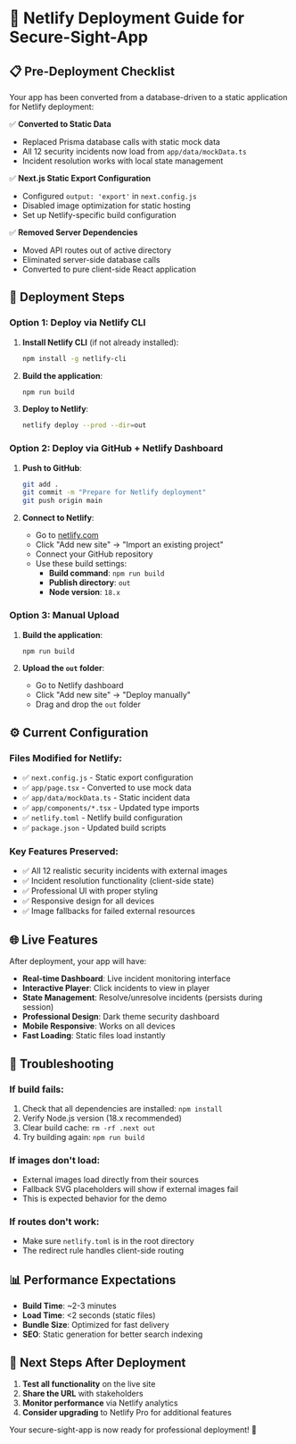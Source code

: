 # 🚀 Netlify Deployment Guide for Secure-Sight-App

## 📋 Pre-Deployment Checklist

Your app has been converted from a database-driven to a static application for Netlify deployment:

✅ **Converted to Static Data**
- Replaced Prisma database calls with static mock data
- All 12 security incidents now load from `app/data/mockData.ts`
- Incident resolution works with local state management

✅ **Next.js Static Export Configuration**
- Configured `output: 'export'` in `next.config.js`
- Disabled image optimization for static hosting
- Set up Netlify-specific build configuration

✅ **Removed Server Dependencies**
- Moved API routes out of active directory
- Eliminated server-side database calls
- Converted to pure client-side React application

## 🚀 Deployment Steps

### Option 1: Deploy via Netlify CLI

1. **Install Netlify CLI** (if not already installed):
   ```bash
   npm install -g netlify-cli
   ```

2. **Build the application**:
   ```bash
   npm run build
   ```

3. **Deploy to Netlify**:
   ```bash
   netlify deploy --prod --dir=out
   ```

### Option 2: Deploy via GitHub + Netlify Dashboard

1. **Push to GitHub**:
   ```bash
   git add .
   git commit -m "Prepare for Netlify deployment"
   git push origin main
   ```

2. **Connect to Netlify**:
   - Go to [netlify.com](https://netlify.com)
   - Click "Add new site" → "Import an existing project"
   - Connect your GitHub repository
   - Use these build settings:
     - **Build command**: `npm run build`
     - **Publish directory**: `out`
     - **Node version**: `18.x`

### Option 3: Manual Upload

1. **Build the application**:
   ```bash
   npm run build
   ```

2. **Upload the `out` folder**:
   - Go to Netlify dashboard
   - Click "Add new site" → "Deploy manually"
   - Drag and drop the `out` folder

## ⚙️ Current Configuration

### Files Modified for Netlify:
- ✅ `next.config.js` - Static export configuration
- ✅ `app/page.tsx` - Converted to use mock data
- ✅ `app/data/mockData.ts` - Static incident data
- ✅ `app/components/*.tsx` - Updated type imports
- ✅ `netlify.toml` - Netlify build configuration
- ✅ `package.json` - Updated build scripts

### Key Features Preserved:
- ✅ All 12 realistic security incidents with external images
- ✅ Incident resolution functionality (client-side state)
- ✅ Professional UI with proper styling
- ✅ Responsive design for all devices
- ✅ Image fallbacks for failed external resources

## 🌐 Live Features

After deployment, your app will have:

- **Real-time Dashboard**: Live incident monitoring interface
- **Interactive Player**: Click incidents to view in player
- **State Management**: Resolve/unresolve incidents (persists during session)
- **Professional Design**: Dark theme security dashboard
- **Mobile Responsive**: Works on all devices
- **Fast Loading**: Static files load instantly

## 🔧 Troubleshooting

### If build fails:
1. Check that all dependencies are installed: `npm install`
2. Verify Node.js version (18.x recommended)
3. Clear build cache: `rm -rf .next out`
4. Try building again: `npm run build`

### If images don't load:
- External images load directly from their sources
- Fallback SVG placeholders will show if external images fail
- This is expected behavior for the demo

### If routes don't work:
- Make sure `netlify.toml` is in the root directory
- The redirect rule handles client-side routing

## 📊 Performance Expectations

- **Build Time**: ~2-3 minutes
- **Load Time**: <2 seconds (static files)
- **Bundle Size**: Optimized for fast delivery
- **SEO**: Static generation for better search indexing

## 🎯 Next Steps After Deployment

1. **Test all functionality** on the live site
2. **Share the URL** with stakeholders
3. **Monitor performance** via Netlify analytics
4. **Consider upgrading** to Netlify Pro for additional features

Your secure-sight-app is now ready for professional deployment! 🎉
